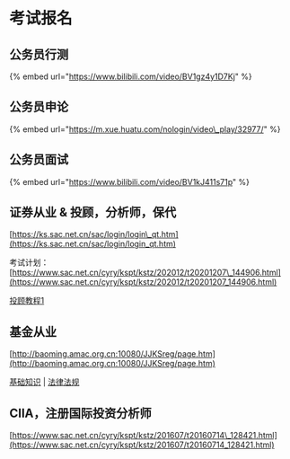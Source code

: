 # 考试报名

## 公务员行测

{% embed url="https://www.bilibili.com/video/BV1gz4y1D7Kj" %}

## 公务员申论

{% embed url="https://m.xue.huatu.com/nologin/video\_play/32977/" %}

## 公务员面试

{% embed url="https://www.bilibili.com/video/BV1kJ411s71p" %}

## 证券从业 & 投顾，分析师，保代

[https://ks.sac.net.cn/sac/login/login\_qt.htm](https://ks.sac.net.cn/sac/login/login_qt.htm)

考试计划：[https://www.sac.net.cn/cyry/kspt/kstz/202012/t20201207\_144906.html](https://www.sac.net.cn/cyry/kspt/kstz/202012/t20201207_144906.html)

[投顾教程1](https://www.bilibili.com/video/BV1ab411b7W9?from=search&seid=16668710090922450360)

## 基金从业

[http://baoming.amac.org.cn:10080/JJKSreg/page.htm](http://baoming.amac.org.cn:10080/JJKSreg/page.htm)

[基础知识](https://www.bilibili.com/video/BV1ME411F7hZ) \| [法律法规](https://www.bilibili.com/video/BV1EE411G77p)

## CIIA，注册国际投资分析师

[https://www.sac.net.cn/cyry/kspt/kstz/201607/t20160714\_128421.html](https://www.sac.net.cn/cyry/kspt/kstz/201607/t20160714_128421.html)

